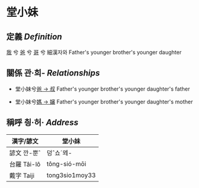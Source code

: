 # 堂小妹
## 定義 _Definition_
[我](member1.md) 兮 [爸](member2.md) 兮 [哥](member11.md) 兮 細漢자와 Father's younger brother's younger daughter

## 關係 관·희- _Relationships_

- 堂小妹兮[爸 → 叔](member11.md) Father's younger brother's younger daughter's father

- 堂小妹兮[媽 → 嬸](member34.md) Father's younger brother's younger daughter's mother



## 稱呼 칑·허· _Address_

漢字/諺文 | 堂小妹
--- | ---
諺文 깐-뿐ˆ | 덩ˆ쇼ˊᄆᆀ-
台羅 Tâi-lô | tông-sió-mōi
戴字 Taiji | tong3sio1moy33


